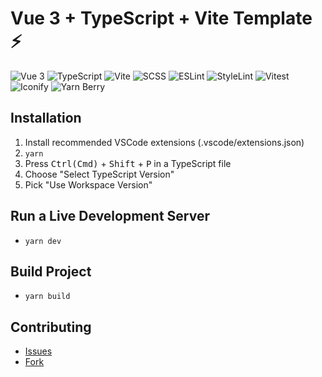 # Vue 3 + TypeScript + Vite Template ⚡️

![Vue 3](https://img.shields.io/badge/vue_3-282C34.svg?style=for-the-badge&logo=vue.js)
![TypeScript](https://img.shields.io/badge/TypeScript-282C34.svg?style=for-the-badge&logo=typescript)
![Vite](https://img.shields.io/badge/vite-282C34.svg?style=for-the-badge&logo=vite)
![SCSS](https://img.shields.io/badge/SCSS-282C34.svg?style=for-the-badge&logo=sass)
![ESLint](https://img.shields.io/badge/ESLint-282C34.svg?style=for-the-badge&logo=eslint)
![StyleLint](https://img.shields.io/badge/StyleLint-282C34.svg?style=for-the-badge&logo=stylelint)
![Vitest](https://img.shields.io/badge/Vitest-282C34.svg?style=for-the-badge&logo=vitest)
![Iconify](https://img.shields.io/badge/Iconify-282C34.svg?style=for-the-badge&logo=iconify)
![Yarn Berry](https://img.shields.io/badge/Yarn_Berry-282C34.svg?style=for-the-badge&logo=yarn)

## Installation

1. Install recommended VSCode extensions (.vscode/extensions.json)
2. `yarn`
3. Press <kbd>Ctrl(Cmd)</kbd> + <kbd>Shift</kbd> + <kbd>P</kbd> in a TypeScript file
4. Choose "Select TypeScript Version"
5. Pick "Use Workspace Version"

## Run a Live Development Server

- `yarn dev`

## Build Project

- `yarn build`

## Contributing

- [Issues](https://github.com/heptacode/vue-v3-template/issues)
- [Fork](https://github.com/heptacode/vue-v3-template/fork)
